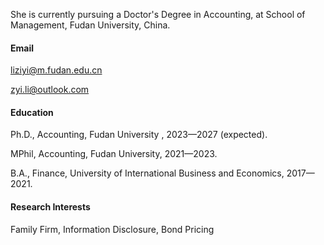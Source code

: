 

She is currently pursuing a Doctor's Degree in Accounting, at School of Management, Fudan University, China.

#### Email
liziyi@m.fudan.edu.cn

zyi.li@outlook.com

#### Education
Ph.D., Accounting, Fudan University , 2023—2027 (expected).

MPhil, Accounting, Fudan University, 2021—2023.

B.A., Finance, University of International Business and Economics, 2017—2021.

#### Research Interests
Family Firm, Information Disclosure, Bond Pricing
